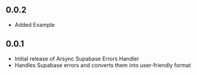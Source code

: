 ## 0.0.2

* Added Example


## 0.0.1

* Initial release of Arsync Supabase Errors Handler
* Handles Supabase errors and converts them into user-friendly format
